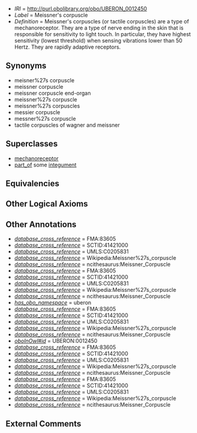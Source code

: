 * *IRI* = http://purl.obolibrary.org/obo/UBERON_0012450
 * *Label* = Meissner's corpuscle
 * *Definition* = Meissner's corpuscles (or tactile corpuscles) are a type of mechanoreceptor. They are a type of nerve ending in the skin that is responsible for sensitivity to light touch. In particular, they have highest sensitivity (lowest threshold) when sensing vibrations lower than 50 Hertz. They are rapidly adaptive receptors.

## Synonyms

 * meisner%27s corpuscle
 * meissner corpuscle
 * meissner corpuscle end-organ
 * meissner%27s corpuscle
 * meissner%27s corpuscles
 * messier corpuscle
 * messner%27s corpuscle
 * tactile corpuscles of wagner and meissner

## Superclasses

 * [mechanoreceptor](../../UBERON/49/UBERON_0012449.md)
 * [part_of](../../BFO/50/BFO_0000050.md) some [integument](../../UBERON/99/UBERON_0002199.md)

## Equivalencies


## Other Logical Axioms


## Other Annotations

 * *[database_cross_reference](../../ef/oboInOwl#hasDbXref.md)* = FMA:83605
 * *[database_cross_reference](../../ef/oboInOwl#hasDbXref.md)* = SCTID:41421000
 * *[database_cross_reference](../../ef/oboInOwl#hasDbXref.md)* = UMLS:C0205831
 * *[database_cross_reference](../../ef/oboInOwl#hasDbXref.md)* = Wikipedia:Meissner%27s_corpuscle
 * *[database_cross_reference](../../ef/oboInOwl#hasDbXref.md)* = ncithesaurus:Meissner_Corpuscle
 * *[database_cross_reference](../../ef/oboInOwl#hasDbXref.md)* = FMA:83605
 * *[database_cross_reference](../../ef/oboInOwl#hasDbXref.md)* = SCTID:41421000
 * *[database_cross_reference](../../ef/oboInOwl#hasDbXref.md)* = UMLS:C0205831
 * *[database_cross_reference](../../ef/oboInOwl#hasDbXref.md)* = Wikipedia:Meissner%27s_corpuscle
 * *[database_cross_reference](../../ef/oboInOwl#hasDbXref.md)* = ncithesaurus:Meissner_Corpuscle
 * *[has_obo_namespace](../../ce/oboInOwl#hasOBONamespace.md)* = uberon
 * *[database_cross_reference](../../ef/oboInOwl#hasDbXref.md)* = FMA:83605
 * *[database_cross_reference](../../ef/oboInOwl#hasDbXref.md)* = SCTID:41421000
 * *[database_cross_reference](../../ef/oboInOwl#hasDbXref.md)* = UMLS:C0205831
 * *[database_cross_reference](../../ef/oboInOwl#hasDbXref.md)* = Wikipedia:Meissner%27s_corpuscle
 * *[database_cross_reference](../../ef/oboInOwl#hasDbXref.md)* = ncithesaurus:Meissner_Corpuscle
 * *[oboInOwl#id](../../id/oboInOwl#id.md)* = UBERON:0012450
 * *[database_cross_reference](../../ef/oboInOwl#hasDbXref.md)* = FMA:83605
 * *[database_cross_reference](../../ef/oboInOwl#hasDbXref.md)* = SCTID:41421000
 * *[database_cross_reference](../../ef/oboInOwl#hasDbXref.md)* = UMLS:C0205831
 * *[database_cross_reference](../../ef/oboInOwl#hasDbXref.md)* = Wikipedia:Meissner%27s_corpuscle
 * *[database_cross_reference](../../ef/oboInOwl#hasDbXref.md)* = ncithesaurus:Meissner_Corpuscle
 * *[database_cross_reference](../../ef/oboInOwl#hasDbXref.md)* = FMA:83605
 * *[database_cross_reference](../../ef/oboInOwl#hasDbXref.md)* = SCTID:41421000
 * *[database_cross_reference](../../ef/oboInOwl#hasDbXref.md)* = UMLS:C0205831
 * *[database_cross_reference](../../ef/oboInOwl#hasDbXref.md)* = Wikipedia:Meissner%27s_corpuscle
 * *[database_cross_reference](../../ef/oboInOwl#hasDbXref.md)* = ncithesaurus:Meissner_Corpuscle

## External Comments

